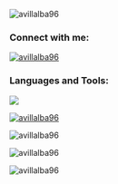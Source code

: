 <p align="left">
  <img src="https://komarev.com/ghpvc/?username=avillalba96&label=Profile%20views&color=lightgrey&style=flat" alt="avillalba96" />
</p>

<h3 align="left">Connect with me:</h3>

<p align="left">
  <a href="https://linkedin.com/in/avillalba96" target="blank">
    <img align="center" src="https://skillicons.dev/icons?i=linkedin&theme=dark" alt="avillalba96"/>
  </a>
</p>

<h3 align="left">Languages and Tools:</h3>

<p align="left">
  <a href="https://skillicons.dev">
    <img src="https://skillicons.dev/icons?i=c,cpp,py,bash,git,github,vim,docker,kubernetes,terraform,ansible,jenkins,aws,cloudflare,grafana,mysql,nginx,npm,vscode,linux,windows&theme=dark" />
  </a>
</p>

<p align="left">
  <a href="https://github.com/ryo-ma/github-profile-trophy"><img src="https://github-profile-trophy.vercel.app/?username=avillalba96&theme=gitdimmed" alt="avillalba96" /></a>
</p>

<p align="left">
  <img src="https://github-readme-stats.vercel.app/api/top-langs?username=avillalba96&show_icons=true&locale=en&layout=compact&theme=dark" alt="avillalba96" />
</p>

<p align="left">
  <img src="https://github-readme-streak-stats.herokuapp.com/?user=avillalba96&theme=dark" alt="avillalba96" />
</p>

<p align="left">
  <img src="https://github-readme-stats.vercel.app/api?username=avillalba96&show_icons=true&locale=en&theme=dark" alt="avillalba96" />
</p>


